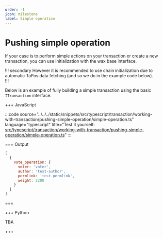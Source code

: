 ```yaml
---
order: -1
icon: milestone
label: Simple operation
---
```


# Pushing simple operation

If your case is to perform simple actions on your transaction or create a new transaction, you can use initialization with the wax base interface.

!!! secondary
However it is recommended to use chain initialization due to automatic TaPos data fetching (and so we do in the example code below).
!!!

Below is an example of fully building a simple transaction using the basic `ITransaction` interface.

+++ JavaScript

:::code source="../../../static/snippets/src/typescript/transaction/working-with-transaction/pushing-simple-operation/simple-operation.ts" language="typescript" title="Test it yourself: [src/typescript/transaction/working-with-transaction/pushing-simple-operation/simple-operation.ts](https://stackblitz.com/github/openhive-network/wax-doc-snippets?file=src%2Ftypescript%2Ftransaction%2Fworking-with-transaction%2Fpushing-simple-operation%2Fsimple-operation.ts&startScript=test-transaction-working-with-transaction-simple-operation)" :::

=== Output

```javascript
[
  {
    vote_operation: {
      voter: 'voter',
      author: 'test-author',
      permlink: 'test-permlink',
      weight: 2200
    }
  }
]
```

===

+++ Python

TBA

+++
